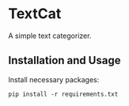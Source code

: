 # TextCat

A simple text categorizer.

## Installation and Usage

Install necessary packages:

``` pip install -r requirements.txt ```
